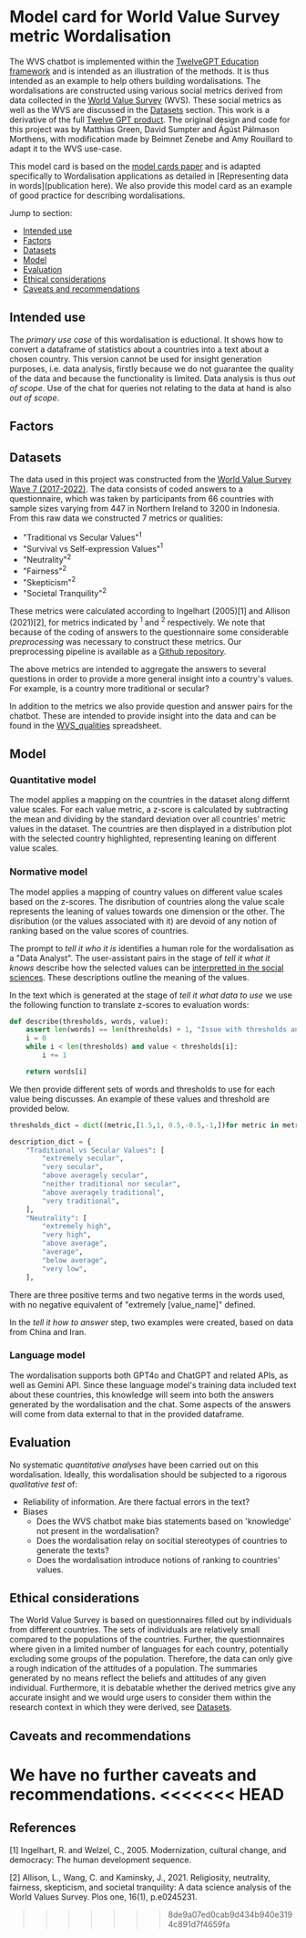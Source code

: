 # Model card for World Value Survey metric Wordalisation

The WVS chatbot is implemented within the [TwelveGPT Education framework](https://github.com/soccermatics/twelve-gpt-educational) and
is intended as an illustration of the methods. It is thus intended as an example to help others building wordalisations. The wordalisations are constructed using various social metrics derived from data collected in the [World Value Survey](www.worldvaluessurvey.org) (WVS). These social metrics as well as the WVS are discussed in the [Datasets](#datasets) section. This work is a derivative of the full [Twelve GPT product](https://twelve.football). The original design and code for this project was by Matthias Green, David Sumpter and Ágúst Pálmason Morthens, with modification made by Beimnet Zenebe and Amy Rouillard to adapt it to the WVS use-case.

This model card is based on the [model cards paper](https://arxiv.org/abs/1810.03993) and is adapted specifically to Wordalisation applications as detailed in [Representing data in words](publication here). We also provide this model card as an example of
good practice for describing wordalisations.

Jump to section:

- [Intended use](#intended-use)
- [Factors](#factors)
- [Datasets](#dataset)
- [Model](#model)
- [Evaluation](#evaluation)
- [Ethical considerations](#ethical-considerations)
- [Caveats and recommendations](#caveats-and-recommendations)

## Intended use

The _primary use case_ of this wordalisation is eductional.
It shows how to convert a dataframe of statistics about a countries into a text about a chosen country.
This version cannot be used for insight generation purposes, i.e. data analysis, firstly because we do not guarantee the quality of the data and because the functionality is limited.
Data analysis is thus _out of scope_. Use of the chat for queries not relating to the data at hand is also _out of scope_.

## Factors

## Datasets

The data used in this project was constructed from the [World Value Survey Wave 7 (2017-2022)](https://www.worldvaluessurvey.org/WVSDocumentationWV7.jsp).
The data consists of coded answers to a questionnaire, which was taken by participants from 66 countries with sample sizes varying from 447 in Northern Ireland to 3200 in Indonesia.
From this raw data we constructed 7 metrics or qualities:

- "Traditional vs Secular Values"$^1$
- "Survival vs Self-expression Values"$^1$
- "Neutrality"$^2$
- "Fairness"$^2$
- "Skepticism"$^2$
- "Societal Tranquility"$^2$

These metrics were calculated according to Ingelhart (2005)[1] and Allison (2021)[2], for metrics indicated by $^1$ and $^2$ respectively.
We note that because of the coding of answers to the questionnaire some considerable _preprocessing_ was necessary to construct these metrics. Our preprocessing pipeline is available as a [Github repository](https://github.com/BeimnetGirma/wvs-data).

The above metrics are intended to aggregate the answers to several questions in order to provide a more general insight into a country's values. For example, is a country more traditional or secular?

In addition to the metrics we also provide question and answer pairs for the chatbot. These are intended to provide insight into the data and can be found in the [WVS_qualities](https://github.com/soccermatics/twelve-gpt-educational/blob/wvs_chat/data/describe/WVS_qualities.xlsx) spreadsheet.

## Model

### Quantitative model

The model applies a mapping on the countries in the dataset along differnt value scales. For each value metric, a z-score is calculated by subtracting the mean and dividing by the standard deviation over all countries' metric values in the dataset. The countries are then displayed in a distribution plot with the selected country highlighted, representing leaning on different value scales.

### Normative model

The model applies a mapping of country values on different value scales based on the z-scores. The disribution of countries along the value scale represents the leaning of values towards one dimension or the other. The disribution (or the values associated with it) are devoid of any notion of ranking based on the value scores of countries.

The prompt to _tell it who it is_ identifies a human role for the wordalisation as a "Data Analyst". The user-assistant pairs in the stage of _tell it what it knows_ describe how the selected values can be [interpretted in the social sciences](https://github.com/soccermatics/twelve-gpt-educational/blob/wvs_chat/data/describe/WVS_qualities.xlsx). These descriptions outline the meaning of the values.

In the text which is generated at the stage of _tell it what data to use_ we use the following function to translate z-scores to evaluation words:

```python
def describe(thresholds, words, value):
    assert len(words) == len(thresholds) + 1, "Issue with thresholds and words"
    i = 0
    while i < len(thresholds) and value < thresholds[i]:
        i += 1

    return words[i]
```

We then provide different sets of words and thresholds to use for each value being discusses. An example of these values and threshold are provided below.

```python
thresholds_dict = dict((metric,[1.5,1, 0.5,-0.5,-1,])for metric in metrics)

description_dict = {
    "Traditional vs Secular Values": [
        "extremely secular",
        "very secular",
        "above averagely secular",
        "neither traditional nor secular",
        "above averagely traditional",
        "very traditional",
    ],
    "Neutrality": [
        "extremely high",
        "very high",
        "above average",
        "average",
        "below average",
        "very low",
    ],
```

There are three positive terms and two negative terms in the words used, with no negative equivalent of "extremely [value_name]" defined.

In the _tell it how to answer_ step, two examples were created, based on data from China and Iran.

### Language model

The wordalisation supports both GPT4o and ChatGPT and related APIs, as well as Gemini API. Since these language model's training data included text about these countries, this knowledge will seem into both the answers generated by the wordalisation and the chat. Some aspects of the answers will come from data external to that in the provided dataframe.

## Evaluation

No systematic _quantitative analyses_ have been carried out on this wordalisation. Ideally, this wordalisation should be subjected to a rigorous _qualitative test_ of:

- Reliability of information. Are there factual errors in the text?
- Biases
  - Does the WVS chatbot make bias statements based on 'knowledge' not present in the wordalisation?
  - Does the wordalisation relay on socitial stereotypes of countries to generate the texts?
  - Does the wordalisation introduce notions of ranking to countries' values.

## Ethical considerations

The World Value Survey is based on questionnaires filled out by individuals from different countries. The sets of individuals are relatively small compared to the populations of the countries.
Further, the questionnaires where given in a limited number of languages for each country, potentially excluding some groups of the population.
Therefore, the data can only give a rough indication of the attitudes of a population. The summaries generated by no means reflect the beliefs and attitudes of any given individual.
Furthermore, it is debatable whether the derived metrics give any accurate insight and we would urge users to consider them within the research context in which they were derived, see [Datasets](#datasets).

## Caveats and recommendations

We have no further caveats and recommendations.
<<<<<<< HEAD
=======

## References

[1] Ingelhart, R. and Welzel, C., 2005. Modernization, cultural change, and democracy: The human development sequence.

[2] Allison, L., Wang, C. and Kaminsky, J., 2021. Religiosity, neutrality, fairness, skepticism, and societal tranquility: A data science analysis of the World Values Survey. Plos one, 16(1), p.e0245231.

> > > > > > > 8de9a07ed0cab9d434b940e3194c891d7f4659fa
